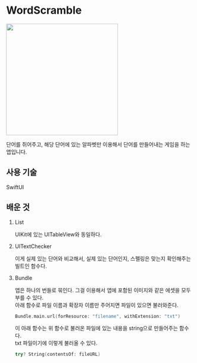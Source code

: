 # WordScramble

<img src="https://github.com/CHOIJUNHYUK01/hackingWithSwift/assets/114978803/ae9aea30-00da-40f0-82ff-2e33033e9af5" width="300" />

단어를 쥐어주고, 해당 단어에 있는 알파벳만 이용해서 단어를 만들어내는 게임을 하는 앱입니다.

## 사용 기술

SwiftUI

## 배운 것

1. List

   UIKit에 있는 UITableView와 동일하다.

2. UITextChecker

   이게 실제 있는 단어와 비교해서, 실제 있는 단어인지, 스펠링은 맞는지 확인해주는 빌트인 함수다.

3. Bundle

   앱은 하나의 번들로 묶인다. 그걸 이용해서 앱에 포함된 이미지와 같은 에셋을 모두 부를 수 있다.
   <br />
   아래 함수로 파일 이름과 확장자 이름만 주어지면 파일이 있으면 불러와준다.

   ```swift
   Bundle.main.url(forResource: "filename", withExtension: "txt")
   ```

   이 아래 함수는 위 함수로 불러온 파일에 있는 내용을 string으로 만들어주는 함수다.
   <br />
   txt 파일이기에 이렇게 불러올 수 있다.
   ```swift
   try? String(contentsOf: fileURL)
   ```
